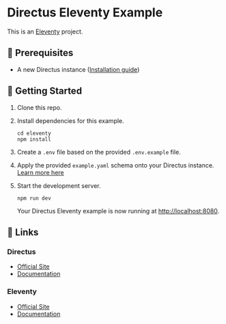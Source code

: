 # Directus Eleventy Example

This is an [Eleventy](https://www.11ty.dev/) project.

## 📌 Prerequisites

- A new Directus instance ([Installation guide](https://docs.directus.io/getting-started/installation/))

## 🚀 Getting Started

1. Clone this repo.

2. Install dependencies for this example.

   ```shell
   cd eleventy
   npm install
   ```

3. Create a `.env` file based on the provided `.env.example` file.

4. Apply the provided `example.yaml` schema onto your Directus instance. [Learn more here](https://docs.directus.io/reference/cli/#applying-a-snapshot)

5. Start the development server.

   ```shell
   npm run dev
   ```

   Your Directus Eleventy example is now running at <http://localhost:8080>.

## 🔗 Links

### Directus

- [Official Site](https://directus.io/)
- [Documentation](https://docs.directus.io/)

### Eleventy

- [Official Site](https://nextjs.org/)
- [Documentation](https://www.11ty.dev/docs/)
